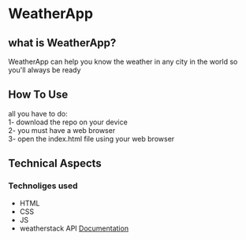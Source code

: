 # WeatherApp
## what is WeatherApp?
WeatherApp can help you know the weather in any city in the world so you'll always be ready <br>
## How To Use <br>
all you have to do: <br>
1- download the repo on your device <br>
2- you must have a web browser <br>
3- open the index.html file using your web browser <br>
## Technical Aspects
### Technoliges used<br>
- HTML<br>
- CSS<br>
- JS<br>
- weatherstack API <a href="https://weatherstack.com/documentation">Documentation</a>
